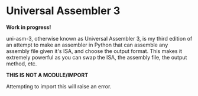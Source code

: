 # Universal Assembler 3

**Work in progress!**

uni-asm-3, otherwise known as Universal Assembler 3, is my third edition of an attempt to make an assembler in Python that can assemble any assembly file given it's ISA, and choose the output format.
This makes it extremely powerful as you can swap the ISA, the assembly file, the output method, etc.

**THIS IS NOT A MODULE/IMPORT**

Attempting to import this will raise an error.
